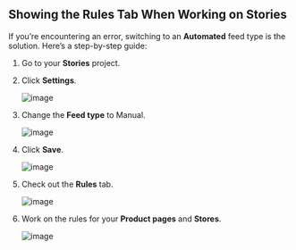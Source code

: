 ## Showing the Rules Tab When Working on Stories

If you’re encountering an error, switching to an **Automated** feed type is the solution. Here’s a step-by-step guide:

1. Go to your **Stories** project.
2. Click **Settings**.

   ![image](https://github.com/user-attachments/assets/c114f519-e7ad-402a-92dc-7a91aababbfc)

3. Change the **Feed type** to Manual.

   ![image](https://github.com/user-attachments/assets/65a21af6-e1e9-4708-bcf7-202d97839d8c)

4. Click **Save**.

   ![image](https://github.com/user-attachments/assets/4b595eaf-7e4c-43f7-baf3-e4b124d631c4)

5. Check out the **Rules** tab.

   ![image](https://github.com/user-attachments/assets/180614b3-ac40-49f0-b4fb-1968793b2f5f)

6. Work on the rules for your **Product pages** and **Stores**.

   ![image](https://github.com/user-attachments/assets/12c44273-3bbd-4f37-93ed-424d03f023e9)
